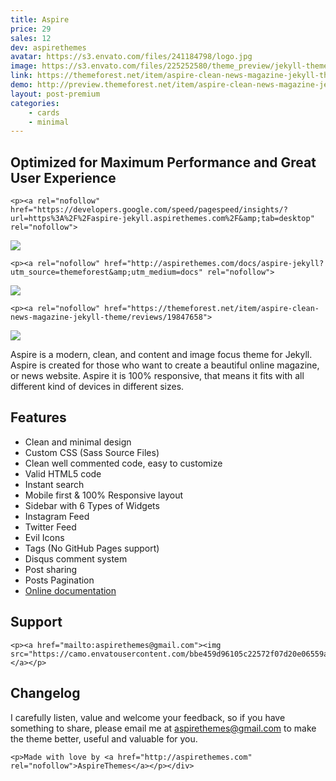 ```yaml
---
title: Aspire
price: 29
sales: 12
dev: aspirethemes
avatar: https://s3.envato.com/files/241184798/logo.jpg
image: https://s3.envato.com/files/225252580/theme_preview/jekyll-theme-preview.__large_preview.jpg
link: https://themeforest.net/item/aspire-clean-news-magazine-jekyll-theme/19847658
demo: http://preview.themeforest.net/item/aspire-clean-news-magazine-jekyll-theme/full_screen_preview/19847658
layout: post-premium
categories:
    - cards
    - minimal
---
```


<div class="user-html"><h2 id="item-description__optimized-for-maximum-performance-and-great-user-experience">Optimized for Maximum Performance and Great User Experience</h2>

	<p><a rel="nofollow" href="https://developers.google.com/speed/pagespeed/insights/?url=https%3A%2F%2Faspire-jekyll.aspirethemes.com%2F&amp;tab=desktop" rel="nofollow">
  <img src="https://camo.envatousercontent.com/89cefe7da3a79c22b0f796fd1e4f8565843acac6/687474703a2f2f6173706972657468656d65732e636f6d2f696d616765732f656e7661746f2f7061676573706565642d3130302e6a7067">
</a></p>


	<p><a rel="nofollow" href="http://aspirethemes.com/docs/aspire-jekyll?utm_source=themeforest&amp;utm_medium=docs" rel="nofollow">
  <img src="https://camo.envatousercontent.com/0f045c33cefc2533261955703f80bc1d5d933cec/687474703a2f2f6173706972657468656d65732e636f6d2f696d616765732f656e7661746f2f646f63756d656e746174696f6e2e6a7067">
</a></p>


	<p><a rel="nofollow" href="https://themeforest.net/item/aspire-clean-news-magazine-jekyll-theme/reviews/19847658">
  <img src="https://camo.envatousercontent.com/cba20e1b39d3de394a1f814789018691adfd81c0/687474703a2f2f6173706972657468656d65732e636f6d2f696d616765732f726576696577732f6a656b796c6c2f6173706972652f726576696577732e6a7067">
</a></p>


<p>Aspire is a modern, clean, and content and image focus theme for Jekyll. Aspire is created for those who want to create a beautiful online magazine, or news website. Aspire it is 100% responsive, that means it fits with all different kind of devices in different sizes.</p>

<h2 id="item-description__features">Features</h2>

<ul>
  <li>Clean and minimal design</li>
  <li>Custom CSS (Sass Source Files)</li>
  <li>Clean well commented code, easy to customize</li>
  <li>Valid HTML5 code</li>
  <li>Instant search</li>
  <li>Mobile first &amp; 100% Responsive layout</li>
  <li>Sidebar with 6 Types of Widgets</li>
  <li>Instagram Feed</li>
  <li>Twitter Feed</li>
  <li>Evil Icons</li>
  <li>Tags (No GitHub Pages support)</li>
  <li>Disqus comment system</li>
  <li>Post sharing</li>
  <li>Posts Pagination</li>
  <li><a href="https://aspirethemes.com/docs/aspire-jekyll/" rel="nofollow">Online documentation</a></li>
</ul>

<h2 id="item-description__support">Support</h2>

	<p><a href="mailto:aspirethemes@gmail.com"><img src="https://camo.envatousercontent.com/bbe459d96105c22572f07d20e06559a381a26572/687474703a2f2f6173706972657468656d65732e636f6d2f696d616765732f656e7661746f2f737570706f72742d6374612e6a7067"></a></p>


<h2 id="item-description__changelog">Changelog</h2>

<p>I carefully listen, value and welcome your feedback, so if you have something to share, please email me at <a href="mailto:aspirethemes@gmail.com">aspirethemes@gmail.com</a> to make the theme better, useful and valuable for you.</p>

	<p>Made with love by <a href="http://aspirethemes.com" rel="nofollow">AspireThemes</a></p></div>